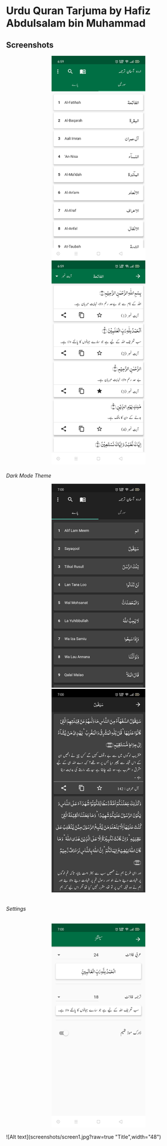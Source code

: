 # Urdu Quran Tarjuma by Hafiz Abdulsalam bin Muhammad


<h2>Screenshots</h2>

<p align="center">
  <img src="screenshots/screen1.jpg" alt="Surah" width="256">
  <img src="screenshots/screen2.jpg" width="256">
</p>



<h6> Dark Mode Theme </6>

<p align="center">
  <img src="screenshots/screen5.jpg" width="256">
  <img src="screenshots/screen4.jpg" width="256">
</p>



<h6> Settings </h6>

<p align="center">
  <img src="screenshots/screen3.jpg" width="256">
</p>

![Alt text](screenshots/screen1.jpg?raw=true "Title",width="48")
